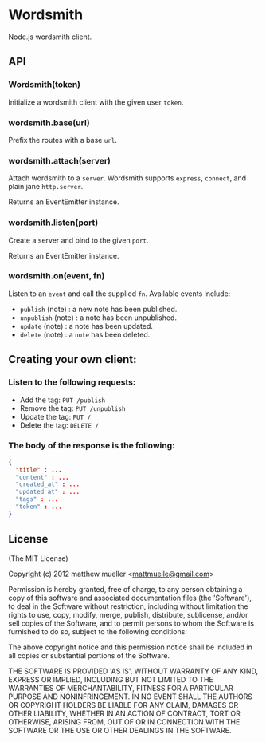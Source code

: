 # Wordsmith

Node.js wordsmith client.

## API

### Wordsmith(token)

Initialize a wordsmith client with the given user `token`.

### wordsmith.base(url)

Prefix the routes with a base `url`.

### wordsmith.attach(server)

Attach wordsmith to a `server`. Wordsmith supports `express`, `connect`, and plain jane `http.server`.

Returns an EventEmitter instance.

### wordsmith.listen(port)

Create a server and bind to the given `port`.

Returns an EventEmitter instance.

### wordsmith.on(event, fn)

Listen to an `event` and call the supplied `fn`. Available events include:

- `publish` (note) : a new note has been published.
- `unpublish` (note) : a note has been unpublished.
- `update` (note) : a note has been updated.
- `delete` (note) : a `note` has been deleted.

## Creating your own client:

### Listen to the following requests:

* Add the tag: `PUT /publish`
* Remove the tag: `PUT /unpublish`
* Update the tag: `PUT /`
* Delete the tag: `DELETE /`

### The body of the response is the following:

```json
{
  "title" : ...
  "content" : ...
  "created_at" : ...
  "updated_at" : ...
  "tags" : ...
  "token" : ...
}
```

## License

(The MIT License)

Copyright (c) 2012 matthew mueller &lt;mattmuelle@gmail.com&gt;

Permission is hereby granted, free of charge, to any person obtaining
a copy of this software and associated documentation files (the
'Software'), to deal in the Software without restriction, including
without limitation the rights to use, copy, modify, merge, publish,
distribute, sublicense, and/or sell copies of the Software, and to
permit persons to whom the Software is furnished to do so, subject to
the following conditions:

The above copyright notice and this permission notice shall be
included in all copies or substantial portions of the Software.

THE SOFTWARE IS PROVIDED 'AS IS', WITHOUT WARRANTY OF ANY KIND,
EXPRESS OR IMPLIED, INCLUDING BUT NOT LIMITED TO THE WARRANTIES OF
MERCHANTABILITY, FITNESS FOR A PARTICULAR PURPOSE AND NONINFRINGEMENT.
IN NO EVENT SHALL THE AUTHORS OR COPYRIGHT HOLDERS BE LIABLE FOR ANY
CLAIM, DAMAGES OR OTHER LIABILITY, WHETHER IN AN ACTION OF CONTRACT,
TORT OR OTHERWISE, ARISING FROM, OUT OF OR IN CONNECTION WITH THE
SOFTWARE OR THE USE OR OTHER DEALINGS IN THE SOFTWARE.

